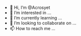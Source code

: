 - 👋 Hi, I’m @Acrosyet
- 👀 I’m interested in ...
- 🌱 I’m currently learning ...
- 💞️ I’m looking to collaborate on ...
- 📫 How to reach me ...

<!---
Acrosyet/Acrosyet is a ✨ special ✨ repository because its `README.md` (this file) appears on your GitHub profile.
You can click the Preview link to take a look at your changes.
--->
